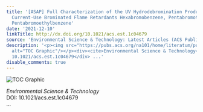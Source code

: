 ```yaml
---
title: '[ASAP] Full Characterization of the UV Hydrodebromination Products of the
  Current-Use Brominated Flame Retardants Hexabromobenzene, Pentabromotoluene, and
  Pentabromoethylbenzene'
date: '2021-12-10'
linkTitle: http://dx.doi.org/10.1021/acs.est.1c04679
source: 'Environmental Science & Technology: Latest Articles (ACS Publications)'
description: '<p><img src="https://pubs.acs.org/na101/home/literatum/publisher/achs/journals/content/esthag/0/esthag.ahead-of-print/acs.est.1c04679/20211210/images/medium/es1c04679_0008.gif"
  alt="TOC Graphic"/></p><div><cite>Environmental Science & Technology</cite></div><div>DOI:
  10.1021/acs.est.1c04679</div> ...'
disable_comments: true
---
```

<p><img src="https://pubs.acs.org/na101/home/literatum/publisher/achs/journals/content/esthag/0/esthag.ahead-of-print/acs.est.1c04679/20211210/images/medium/es1c04679_0008.gif" alt="TOC Graphic"/></p><div><cite>Environmental Science & Technology</cite></div><div>DOI: 10.1021/acs.est.1c04679</div> ...